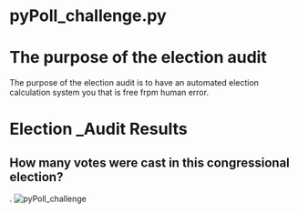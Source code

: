 # pyPoll_challenge.py
# The purpose of the election audit
The purpose of the election audit is to have an automated election calculation system you that is free frpm human error.
# Election _Audit Results
## How many votes were cast in this congressional election?
. ![pyPoll_challenge](https://github.com/onehatt29/pyPoll_challenge.py/blob/main/total_ballots.png)
